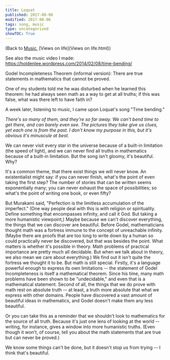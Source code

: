```yaml
---
title: Loquat
published: 2017-08-06
modified: 2017-08-06
tags: song, music
type: uncategorized
showTOC: True
---
```




(Back to [Music](Music.html), [Views on life](Views on life.html))

See also the music video I made: https://holdenlee.wordpress.com/2014/02/08/time-bending/

Godel Incompleteness Theorem (informal version): There are true statements in mathematics that cannot be proved.

One of my students told me he was disturbed when he learned this theorem: he had always seen math as a way to get at all truths; if this was false, what was there left to have faith in?

A week later, listening to music, I came upon Loquat's song "Time bending."

*There's so many of them, and they're so far away. We can't bend time to get there, and can barely even see. The pictures they take give us clues, yet each one is from the past. I don't know my purpose in this, but it's obvious it's minuscule at best.*

We can never visit every star in the universe because of a built-in limitation (the speed of light), and we can never find all truths in mathematics because of a built-in limitation. But the song isn't gloomy, it's beautiful. Why?

It's a common theme, that there exist things we will never know. An existentialist might say: if you can never finish, what's the point of even taking the first step? The number of stories that can be written seems exponentially many; you can never exhaust the space of possibilities; so what's the point of writing one book, or even fifty?

But Murakami said, "Perfection is the limitless accumulation of the imperfect." (One way people deal with this is with religion or spirituality. Define something that encompasses infinity, and call it God. But taking a more humanistic viewpoint,) Maybe because we can't discover everything, the things that we can discover are beautiful. Before Godel, mathematicians thought math was a fortress immune to the concept of unreachable infinity. (Maybe there are proofs that are too long to write down by a human so could practically never be discovered, but that was besides the point. What matters is whether it's possible in theory. Math problems of practical importance are pretty much all decidable. But when we talk about in theory, we also mean we care about everything.) We find out it isn't quite the fortress we thought it to be. But math is still special. Firstly, it's a language powerful enough to express its own limitations -- the statement of Godel Incompleteness is itself a mathematical theorem. Since his time, many math problems have been shown to be "undecidable," and even that is a mathematical statement. Second of all, the things that we do prove with math rest on absolute truth -- at least, a truth more absolute that what we express with other domains. People have discovered a vast amount of beautiful ideas in mathematics, and Godel doesn't make them any less beautiful.

Or you can take this as a reminder that we shouldn't look to mathematics for the source of all truth. Because it's just one lens of looking at the world -- writing, for instance, gives a window into more humanistic truths. (Even though it won't, of course, tell you about the math statements that are true but can never be proved.)

We know some things can't be done, but it doesn't stop us from trying -- I think that's beautiful.


